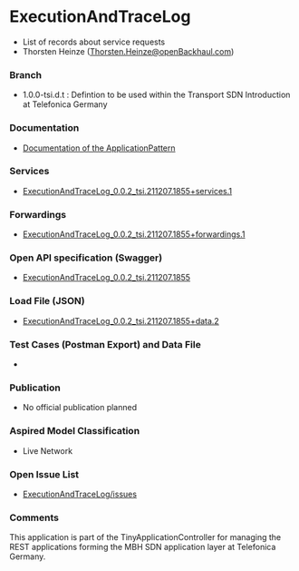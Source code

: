 # ExecutionAndTraceLog
- List of records about service requests
- Thorsten Heinze (Thorsten.Heinze@openBackhaul.com)

### Branch
- 1.0.0-tsi.d.t : Defintion to be used within the Transport SDN Introduction at Telefonica Germany

### Documentation
- [Documentation of the ApplicationPattern](https://github.com/openBackhaul/ApplicationPattern/tree/tsi)

### Services
- [ExecutionAndTraceLog_0.0.2_tsi.211207.1855+services.1](./ExecutionAndTraceLog_0.0.2_tsi.211207.1855+services.1.xlsx)

### Forwardings
- [ExecutionAndTraceLog_0.0.2_tsi.211207.1855+forwardings.1](./ExecutionAndTraceLog_0.0.2_tsi.211207.1855+forwardings.1.xlsx)

### Open API specification (Swagger)
- [ExecutionAndTraceLog_0.0.2_tsi.211207.1855](ExecutionAndTraceLog_0.0.2_tsi.211207.1855.yaml)

### Load File (JSON)
- [ExecutionAndTraceLog_0.0.2_tsi.211207.1855+data.2](ExecutionAndTraceLog_0.0.2_tsi.211207.1855+data.2.json)

### Test Cases (Postman Export) and Data File
- 

### Publication
- No official publication planned

### Aspired Model Classification
- Live Network

### Open Issue List
- [ExecutionAndTraceLog/issues](../../issues)

### Comments
This application is part of the TinyApplicationController for managing the REST applications forming the MBH SDN application layer at Telefonica Germany.
